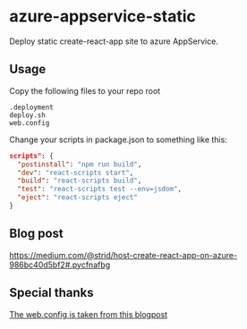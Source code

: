 # azure-appservice-static
Deploy static create-react-app site to azure AppService.

## Usage

Copy the following files to your repo root
```
.deployment
deploy.sh
web.config
```

Change your scripts in package.json to something like this:
```json
scripts": {
  "postinstall": "npm run build",
  "dev": "react-scripts start",
  "build": "react-scripts build",
  "test": "react-scripts test --env=jsdom",
  "eject": "react-scripts eject"
}
```

## Blog post

https://medium.com/@strid/host-create-react-app-on-azure-986bc40d5bf2#.pycfnafbg

## Special thanks

[The web.config is taken from this blogpost](https://medium.com/@to_pe/deploying-create-react-app-on-microsoft-azure-c0f6686a4321#.kvehlxn7k)
